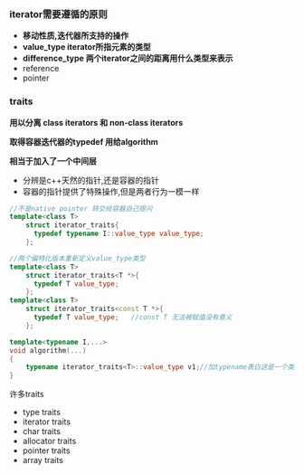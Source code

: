 ### iterator需要遵循的原则

* **移动性质,迭代器所支持的操作**
* **value_type iterator所指元素的类型**
* **difference_type 两个iterator之间的距离用什么类型来表示**
* reference
* pointer



### traits

**用以分离 class iterators 和 non-class iterators**

**取得容器迭代器的typedef 用给algorithm**

**相当于加入了一个中间层**

* 分辨是c++天然的指针,还是容器的指针
* 容器的指针提供了特殊操作,但是两者行为一模一样



```c++
//不是native pointer 转交给容器自己提问
template<class T>
    struct iterator_traits{
      typedef typename I::value_type value_type;  
    };

//两个偏特化版本重新定义value_type类型
template<class T>
    struct iterator_traits<T *>{
      typedef T value_type;  
    };
template<class T>
    struct iterator_traits<const T *>{
      typedef T value_type;   //const T 无法被赋值没有意义
    };

template<typename I,...>
void algorithm(...)
{
    typename iterator_traits<T>::value_type v1;//加typename表白这是一个类型
}
```



许多traits

*  type traits
* iterator traits
* char traits
* allocator traits
* pointer traits
* array traits









































